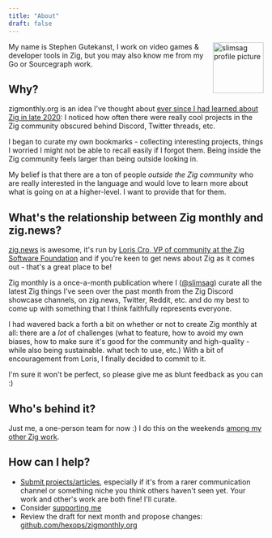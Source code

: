 ```yaml
---
title: "About"
draft: false
---
```


<img src="https://avatars.githubusercontent.com/u/3173176" alt="slimsag profile picture" width="100px" align="right" style="margin-left: 1rem;"></img> My name is Stephen Gutekanst, I work on video games & developer tools in Zig, but you may also know me from my Go or Sourcegraph work.

## Why?

zigmonthly.org is an idea I've thought about [ever since I had learned about Zig in late 2020](https://devlog.hexops.com/2021/increasing-my-contribution-to-zig-to-200-a-month#discovering-zig): I noticed how often there were really cool projects in the Zig community obscured behind Discord, Twitter threads, etc.

I began to curate my own bookmarks - collecting interesting projects, things I worried I might not be able to recall easily if I forgot them. Being inside the Zig community feels larger than being outside looking in.

My belief is that there are a ton of people _outside the Zig community_ who are really interested in the language and would love to learn more about what is going on at a higher-level. I want to provide that for them.

## What's the relationship between Zig monthly and zig.news?

[zig.news](https://zig.news) is awesome, it's run by [Loris Cro, VP of community at the Zig Software Foundation](https://kristoff.it) and if you're keen to get news about Zig as it comes out - that's a great place to be!

Zig monthly is a once-a-month publication where I ([@slimsag](https://github.com/slimsag)) curate all the latest Zig things I've seen over the past month from the Zig Discord showcase channels, on zig.news, Twitter, Reddit, etc. and do my best to come up with something that I think faithfully represents everyone.

I had wavered back a forth a bit on whether or not to create Zig monthly at all: there are a _lot_ of challenges (what to feature, how to avoid my own biases, how to make sure it's good for the community and high-quality - while also being sustainable. what tech to use, etc.) With a bit of encouragement from Loris, I finally decided to commit to it.

I'm sure it won't be perfect, so please give me as blunt feedback as you can :)

## Who's behind it?

Just me, a one-person team for now :) I do this on the weekends [among my other Zig work](https://github.com/slimsag).

## How can I help?

* [Submit projects/articles](https://docs.google.com/forms/d/e/1FAIpQLScJEKosqYa2Mfh7MrZVZ3Krm-65LukUF_AZ4T3VQtTYbBbXtw/viewform), especially if it's from a rarer communication channel or something niche you think others haven't seen yet. Your work and other's work are both fine! I'll curate.
* Consider [supporting me](https://github.com/sponsors/slimsag)
* Review the draft for next month and propose changes: [github.com/hexops/zigmonthly.org](https://github.com/hexops/zigmonthly.org)
